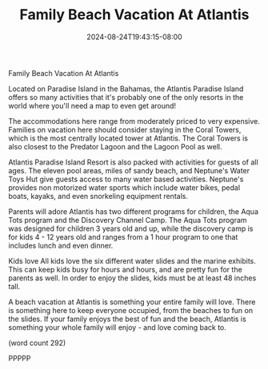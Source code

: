 ﻿---
title: "Family Beach Vacation At Atlantis"
date: 2024-08-24T19:43:15-08:00
description: "Beach Vacations Tips for Web Success"
featured_image: "/images/Beach Vacations.jpg"
tags: ["Beach Vacations"]
---

Family Beach Vacation At Atlantis

Located on Paradise Island in the Bahamas, the 
Atlantis Paradise Island offers so many activities
that it's probably one of the only resorts in the 
world where you'll need a map to even get around!

The accommodations here range from moderately
priced to very expensive.  Families on vacation
here should consider staying in the Coral Towers,
which is the most centrally located tower at
Atlantis.  The Coral Towers is also closest to the
Predator Lagoon and the Lagoon Pool as well.

Atlantis Paradise Island Resort is also packed with
activities for guests of all ages.  The eleven
pool areas, miles of sandy beach, and Neptune's
Water Toys Hut give guests access to many water 
based activities.  Neptune's provides non motorized
water sports which include water bikes, pedal 
boats, kayaks, and even snorkeling equipment rentals.

Parents will adore
Atlantis has two different programs for children,
the Aqua Tots program and the Discovery Channel Camp.
The Aqua Tots program was designed for children 3
years old and up, while the discovery camp is for
kids 4 - 12 years old and ranges from a 1 hour 
program to one that includes lunch and even dinner.

Kids love
All kids love the six different water slides and
the marine exhibits.  This can keep kids busy for 
hours and hours, and are pretty fun for the parents
as well.  In order to enjoy the slides, kids must be
at least 48 inches tall.

A beach vacation at Atlantis is something your
entire family will love.  There is something here
to keep everyone occupied, from the beaches to fun
on the slides.  If your family enjoys the best of fun
and the beach, Atlantis is something your whole 
family will enjoy - and love coming back to.

(word count 292)

PPPPP
